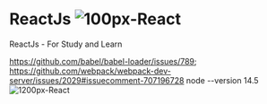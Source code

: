 # ReactJs  ![100px-React](https://user-images.githubusercontent.com/45578535/138135154-a5cd7d60-745c-4380-978a-dd34ec233ff2.png)

ReactJs - For Study and Learn

https://github.com/babel/babel-loader/issues/789;
https://github.com/webpack/webpack-dev-server/issues/2029#issuecomment-707196728
node --version 14.5![1200px-React](https://user-images.githubusercontent.com/45578535/138134611-ab4ca49d-e336-4034-8d21-d8bde93fa48c.png)
